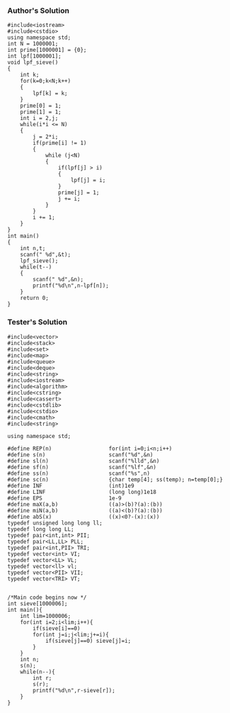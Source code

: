 ### Author's Solution

<pre><code>#include&lt;iostream&gt;
#include&lt;cstdio&gt;
using namespace std;
int N = 1000001;
int prime[1000001] = {0};
int lpf[1000001];
void lpf_sieve()
{
    int k;
    for(k=0;k&lt;N;k++)
    {
        lpf[k] = k;
    }
    prime[0] = 1;
    prime[1] = 1;
    int i = 2,j;
    while(i*i &lt;= N)
    {
        j = 2*i;
        if(prime[i] != 1)
        {
            while (j&lt;N)
            {
                if(lpf[j] &gt; i)
                {
                    lpf[j] = i;
                }
                prime[j] = 1;
                j += i;
            }
        }
        i += 1;
    }
}
int main()
{
    int n,t;
    scanf(" %d",&amp;t);
    lpf_sieve();
    while(t--)
    {
        scanf(" %d",&amp;n);
        printf("%d\n",n-lpf[n]);
    }
    return 0;
}</code></pre>

### Tester's Solution

<pre><code>#include&lt;vector&gt;
#include&lt;stack&gt;
#include&lt;set&gt;
#include&lt;map&gt;
#include&lt;queue&gt;
#include&lt;deque&gt;
#include&lt;string&gt;
#include&lt;iostream&gt;
#include&lt;algorithm&gt;
#include&lt;cstring&gt;
#include&lt;cassert&gt;
#include&lt;cstdlib&gt;
#include&lt;cstdio&gt;
#include&lt;cmath&gt;
#include&lt;string&gt;

using namespace std;

#define REP(n)                  for(int i=0;i&lt;n;i++)
#define s(n)					scanf("%d",&amp;n)
#define sl(n) 					scanf("%lld",&amp;n)
#define sf(n) 					scanf("%lf",&amp;n)
#define ss(n) 					scanf("%s",n)
#define sc(n)                   {char temp[4]; ss(temp); n=temp[0];}
#define INF						(int)1e9
#define LINF					(long long)1e18
#define EPS						1e-9
#define maX(a,b)				((a)&gt;(b)?(a):(b))
#define miN(a,b)				((a)&lt;(b)?(a):(b))
#define abS(x)					((x)&lt;0?-(x):(x))
typedef unsigned long long ll;
typedef long long LL;
typedef pair&lt;int,int&gt; PII;
typedef pair&lt;LL,LL&gt; PLL;
typedef pair&lt;int,PII&gt; TRI;
typedef vector&lt;int&gt; VI;
typedef vector&lt;LL&gt; VL;
typedef vector&lt;ll&gt; vl;
typedef vector&lt;PII&gt; VII;
typedef vector&lt;TRI&gt; VT;


/*Main code begins now */
int sieve[1000006];
int main(){
	int lim=1000006;
	for(int i=2;i&lt;lim;i++){
		if(sieve[i]==0)
		for(int j=i;j&lt;lim;j+=i){
			if(sieve[j]==0) sieve[j]=i;
		}
	}
	int n;
	s(n);
	while(n--){
		int r;
		s(r);
		printf("%d\n",r-sieve[r]);
	}
}</code></pre>